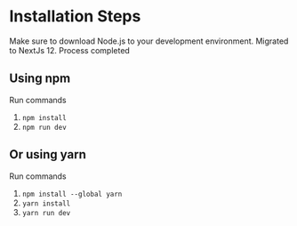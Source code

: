 # Installation Steps

Make sure to download Node.js to your development environment. Migrated to NextJs 12. Process completed

## Using npm

Run commands

1. `npm install`
2. `npm run dev`

## Or using yarn

Run commands

1. `npm install --global yarn`
2. `yarn install`
3. `yarn run dev`
